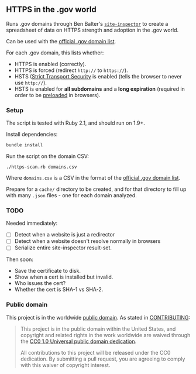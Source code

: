 ## HTTPS in the .gov world

Runs .gov domains through Ben Balter's [`site-inspector`](https://github.com/benbalter/site-inspector-ruby) to create a spreadsheet of data on HTTPS strength and adoption in the .gov world.

Can be used with the [official .gov domain list](https://catalog.data.gov/dataset/gov-domains-api).

For each .gov domain, this lists whether:

* HTTPS is enabled (correctly).
* HTTPS is forced (redirect `http://` to `https://`).
* HSTS ([Strict Transport Security](https://en.wikipedia.org/wiki/HTTP_Strict_Transport_Security) is enabled (tells the browser to never use `http://`).
* HSTS is enabled for **all subdomains** and a **long expiration** (required in order to be [preloaded](https://hstspreload.appspot.com/) in browsers).


### Setup

The script is tested with Ruby 2.1, and should run on 1.9+.

Install dependencies:

```bash
bundle install
```

Run the script on the domain CSV:

```
./https-scan.rb domains.csv
```

Where `domains.csv` is a CSV in the format of the [official .gov domain list](https://catalog.data.gov/dataset/gov-domains-api).

Prepare for a `cache/` directory to be created, and for that directory to fill up with many `.json` files - one for each domain analyzed.


### TODO

Needed immediately:

- [ ] Detect when a website is just a redirector
- [ ] Detect when a website doesn't resolve normally in browsers
- [ ] Serialize entire site-inspector result-set.

Then soon:

* Save the certificate to disk.
* Show when a cert is installed but invalid.
* Who issues the cert?
* Whether the cert is SHA-1 vs SHA-2.


### Public domain

This project is in the worldwide [public domain](LICENSE.md). As stated in [CONTRIBUTING](CONTRIBUTING.md):

> This project is in the public domain within the United States, and copyright and related rights in the work worldwide are waived through the [CC0 1.0 Universal public domain dedication](https://creativecommons.org/publicdomain/zero/1.0/).
>
> All contributions to this project will be released under the CC0 dedication. By submitting a pull request, you are agreeing to comply with this waiver of copyright interest.
